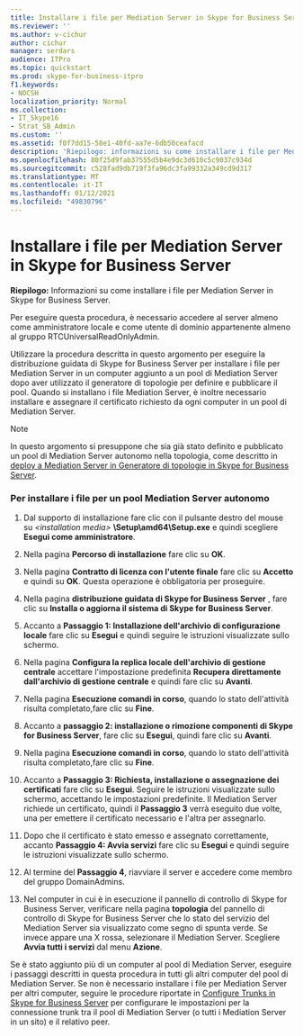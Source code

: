 ```yaml
---
title: Installare i file per Mediation Server in Skype for Business Server
ms.reviewer: ''
ms.author: v-cichur
author: cichur
manager: serdars
audience: ITPro
ms.topic: quickstart
ms.prod: skype-for-business-itpro
f1.keywords:
- NOCSH
localization_priority: Normal
ms.collection:
- IT_Skype16
- Strat_SB_Admin
ms.custom: ''
ms.assetid: f0f7dd15-58e1-40fd-aa7e-6db50ceafacd
description: 'Riepilogo: informazioni su come installare i file per Mediation Server in Skype for Business Server.'
ms.openlocfilehash: 80f25d9fab37555d5b4e9dc3d610c5c9037c934d
ms.sourcegitcommit: c528fad9db719f3fa96dc3fa99332a349cd9d317
ms.translationtype: MT
ms.contentlocale: it-IT
ms.lasthandoff: 01/12/2021
ms.locfileid: "49830796"
---
```

# <a name="install-the-files-for-mediation-server-in-skype-for-business-server"></a>Installare i file per Mediation Server in Skype for Business Server
 
**Riepilogo:** Informazioni su come installare i file per Mediation Server in Skype for Business Server.
  
Per eseguire questa procedura, è necessario accedere al server almeno come amministratore locale e come utente di dominio appartenente almeno al gruppo RTCUniversalReadOnlyAdmin.
  
Utilizzare la procedura descritta in questo argomento per eseguire la distribuzione guidata di Skype for Business Server per installare i file per Mediation Server in un computer aggiunto a un pool di Mediation Server dopo aver utilizzato il generatore di topologie per definire e pubblicare il pool. Quando si installano i file Mediation Server, è inoltre necessario installare e assegnare il certificato richiesto da ogni computer in un pool di Mediation Server. 
  
> [!NOTE]
> In questo argomento si presuppone che sia già stato definito e pubblicato un pool di Mediation Server autonomo nella topologia, come descritto in [deploy a Mediation Server in Generatore di topologie in Skype for Business Server](deploy-a-mediation-server.md). 
  
### <a name="to-install-the-files-for-a-stand-alone-mediation-server-pool"></a>Per installare i file per un pool Mediation Server autonomo

1. Dal supporto di installazione fare clic con il pulsante destro del mouse su  _\<installation media\>_ **\Setup\amd64\Setup.exe** e quindi scegliere **Esegui come amministratore**.
    
2. Nella pagina **Percorso di installazione** fare clic su **OK**.
    
3. Nella pagina **Contratto di licenza con l'utente finale** fare clic su **Accetto** e quindi su **OK**. Questa operazione è obbligatoria per proseguire.
    
4. Nella pagina **distribuzione guidata di Skype for Business Server** , fare clic su **Installa o aggiorna il sistema di Skype for Business Server**.
    
5. Accanto a **Passaggio 1: Installazione dell'archivio di configurazione locale** fare clic su **Esegui** e quindi seguire le istruzioni visualizzate sullo schermo.
    
6. Nella pagina **Configura la replica locale dell'archivio di gestione centrale** accettare l'impostazione predefinita **Recupera direttamente dall'archivio di gestione centrale** e quindi fare clic su **Avanti**.
    
7. Nella pagina **Esecuzione comandi in corso**, quando lo stato dell'attività risulta completato,fare clic su **Fine**.
    
8. Accanto a **passaggio 2: installazione o rimozione componenti di Skype for Business Server**, fare clic su **Esegui**, quindi fare clic su **Avanti**.
    
9. Nella pagina **Esecuzione comandi in corso**, quando lo stato dell'attività risulta completato,fare clic su **Fine**.
    
10. Accanto a **Passaggio 3: Richiesta, installazione o assegnazione dei certificati** fare clic su **Esegui**. Seguire le istruzioni visualizzate sullo schermo, accettando le impostazioni predefinite. Il Mediation Server richiede un certificato, quindi il **Passaggio 3** verrà eseguito due volte, una per emettere il certificato necessario e l'altra per assegnarlo.
    
11. Dopo che il certificato è stato emesso e assegnato correttamente, accanto **Passaggio 4: Avvia servizi** fare clic su **Esegui** e quindi seguire le istruzioni visualizzate sullo schermo.
    
12. Al termine del **Passaggio 4**, riavviare il server e accedere come membro del gruppo DomainAdmins.
    
13. Nel computer in cui è in esecuzione il pannello di controllo di Skype for Business Server, verificare nella pagina **topologia** del pannello di controllo di Skype for Business Server che lo stato del servizio del Mediation Server sia visualizzato come segno di spunta verde. Se invece appare una X rossa, selezionare il Mediation Server. Scegliere **Avvia tutti i servizi** dal menu **Azione**. 
    
Se è stato aggiunto più di un computer al pool di Mediation Server, eseguire i passaggi descritti in questa procedura in tutti gli altri computer del pool di Mediation Server. Se non è necessario installare i file per Mediation Server per altri computer, seguire le procedure riportate in [Configure Trunks in Skype for Business Server](configure-trunks.md) per configurare le impostazioni per la connessione trunk tra il pool di Mediation Server (o tutti i Mediation Server in un sito) e il relativo peer.

